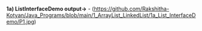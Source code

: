 **1a) ListInterfaceDemo output->** - (https://github.com/Rakshitha-Kotyan/Java_Programs/blob/main/1_ArrayList_LinkedList/1a_List_InterfaceDemo/P1.jpg)
